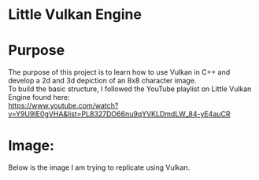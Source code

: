 # Little Vulkan Engine

# Purpose
The purpose of this project is to learn how to use Vulkan in C++ and develop a 2d and 3d depiction of an 8x8 character image.  
To build the basic structure, I followed the YouTube playlist on Little Vulkan Engine found here:  
https://www.youtube.com/watch?v=Y9U9IE0gVHA&list=PL8327DO66nu9qYVKLDmdLW_84-yE4auCR

# Image:
Below is the image I am trying to replicate using Vulkan.  

